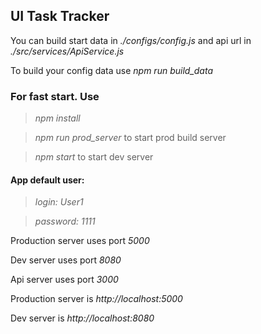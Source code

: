 
## UI Task Tracker

You can build start data in *./configs/config.js* and api url in *./src/services/ApiService.js*

To build your config data use *npm run build_data*

### For fast start. Use

> *npm install*

> *npm run prod_server*
  to start prod build server

> *npm start*
 to start dev server

#### App default user:
> *login: User1*

> *password: 1111*

Production server uses port *5000*

Dev server uses port *8080*

Api server uses port *3000*

Production server is *http://localhost:5000*

Dev server is *http://localhost:8080*
